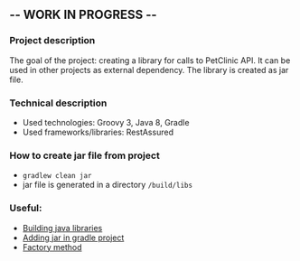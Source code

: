 ## -- WORK IN PROGRESS --

### Project description

The goal of the project: creating a library for calls to PetClinic API. It can be used in other projects as external
dependency. The library is created as jar file.

### Technical description

- Used technologies: Groovy 3, Java 8, Gradle
- Used frameworks/libraries: RestAssured

### How to create jar file from project

- `gradlew clean jar`
- jar file is generated in a directory `/build/libs`

### Useful:

- [Building java libraries](https://docs.gradle.org/current/samples/sample_building_java_libraries.html)
- [Adding jar in gradle project](https://stackoverflow.com/questions/20700053/how-to-add-local-jar-file-dependency-to-build-gradle-file)
- [Factory method](https://refactoring.guru/design-patterns/factory-method)